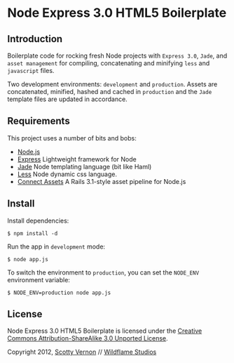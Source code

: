 Node Express 3.0 HTML5 Boilerplate
==================================

Introduction
------------

Boilerplate code for rocking fresh Node projects with `Express 3.0`, `Jade`, and `asset management` for compiling, concatenating and minifying `less` and `javascript` files.

Two development environments: `development` and `production`. Assets are concatenated, minified, hashed and cached in `production` and the `Jade` template files are updated in accordance.

Requirements
------------

This project uses a number of bits and bobs:

* [Node.js](http://nodejs.org/)
* [Express](http://expressjs.com/guide.html) Lightweight framework for Node
* [Jade](http://jade-lang.com/) Node templating language (bit like Haml)
* [Less](http://lesscss.org/) Node dynamic css language.
* [Connect Assets](https://github.com/TrevorBurnham/connect-assets) A Rails 3.1-style asset pipeline for Node.js

Install 
-------

Install dependencies:

```
$ npm install -d
```


Run the app in `development` mode:

```
$ node app.js
```

To switch the environment to `production`, you can set the `NODE_ENV` environment variable:

```
$ NODE_ENV=production node app.js
```

License
-------
Node Express 3.0 HTML5 Boilerplate is licensed under the [Creative Commons Attribution-ShareAlike 3.0 Unported License](http://creativecommons.org/licenses/by-sa/3.0/).

Copyright 2012, [Scotty Vernon](http://kingscooty.com/) // [Wildflame Studios](http://wildflame.co.uk/)